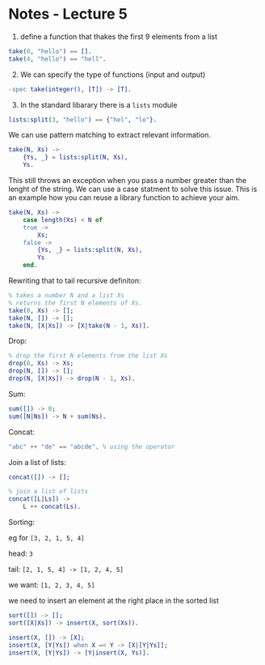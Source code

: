 # Notes - Lecture 5

1. define a function that thakes the first 9 elements from a list

```erlang
take(0, "hello") == [].
take(4, "hello") == "hell".
```

2. We can specify the type of functions (input and output)

```erlang
-spec take(integer(), [T]) -> [T].
```

3. In the standard libarary there is a `lists` module



```erlang
lists:split(3, "hello") == {"hel", "lo"}.
```

We can use pattern matching to extract relevant information.

```erlang
take(N, Xs) ->
    {Ys, _} = lists:split(N, Xs),
    Ys.
```

This still throws an exception when you pass a number greater than the
lenght of the string. We can use a case statment to solve this issue. This
is an example how you can reuse a library function to achieve your aim.


```erlang
take(N, Xs) ->
    case length(Xs) < N of
	true ->
	    Xs;
	false ->
	    {Ys, _} = lists:split(N, Xs),
	    Ys
    end.
```

Rewriting that to tail recursive definiton:

```erlang
% takes a number N and a list Xs
% returns the first N elements of Xs.
take(0, Xs) -> [];
take(N, []) -> [];
take(N, [X|Xs]) -> [X|take(N - 1, Xs)].
```

Drop:
```erlang
% drop the first N elements from the list Xs
drop(0, Xs) -> Xs;
drop(N, []) -> [];
drop(N, [X|Xs]) -> drop(N - 1, Xs).
```

Sum:
```erlang
sum([]) -> 0;
sum([N|Ns]) -> N + sum(Ns).
```

Concat:

```erlang
"abc" ++ "de" == "abcde". % using the operator
```

Join a list of lists:

```erlang
concat([]) -> [];

% join a list of lists
concat([L|Ls]) ->
    L ++ concat(Ls).
```

Sorting:

eg for `[3, 2, 1, 5, 4]`

head: `3`

tail: `[2, 1, 5, 4] -> [1, 2, 4, 5]`

we want: `[1, 2, 3, 4, 5]`

we need to insert an element at the right place in the sorted list

```erlang
sort([]) -> [];
sort([X|Xs]) -> insert(X, sort(Xs)).

insert(X, []) -> [X];
insert(X, [Y|Ys]) when X =< Y -> [X|[Y|Ys]];
insert(X, [Y|Ys]) -> [Y|insert(X, Ys)].
```


